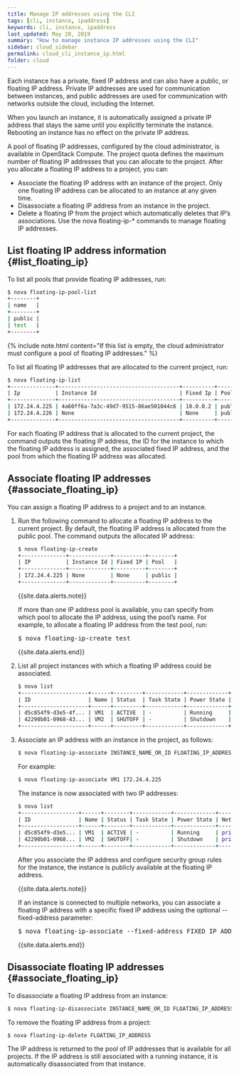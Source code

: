 ```yaml
---
title: Manage IP addresses using the CLI
tags: [cli, instance, ipaddress]
keywords: cli, instance, ipaddress
last_updated: May 20, 2019
summary: "How to manage instance IP addresses using the CLI"
sidebar: cloud_sidebar
permalink: cloud_cli_instance_ip.html
folder: cloud
---
```


Each instance has a private, fixed IP address and can also have a public, or floating IP address. Private IP addresses are used for communication between instances, and public addresses are used for communication with networks outside the cloud, including the Internet.

When you launch an instance, it is automatically assigned a private IP address that stays the same until you explicitly terminate the instance. Rebooting an instance has no effect on the private IP address.

A pool of floating IP addresses, configured by the cloud administrator, is available in OpenStack Compute. The project quota defines the maximum number of floating IP addresses that you can allocate to the project. After you allocate a floating IP address to a project, you can:

* Associate the floating IP address with an instance of the project. Only one floating IP address can be allocated to an instance at any given time.
* Disassociate a floating IP address from an instance in the project.
* Delete a floating IP from the project which automatically deletes that IP’s associations.
Use the nova floating-ip-\* commands to manage floating IP addresses.

## List floating IP address information {#list_floating_ip}
To list all pools that provide floating IP addresses, run:
```sh
$ nova floating-ip-pool-list
+--------+
| name   |
+--------+
| public |
| test   |
+--------+
```
{% include note.html content="If this list is empty, the cloud administrator must configure a pool of floating IP addresses." %}

To list all floating IP addresses that are allocated to the current project, run:
```sh
$ nova floating-ip-list
+--------------+--------------------------------------+----------+--------+
| Ip           | Instance Id                          | Fixed Ip | Pool   |
+--------------+--------------------------------------+----------+--------+
| 172.24.4.225 | 4a60ff6a-7a3c-49d7-9515-86ae501044c6 | 10.0.0.2 | public |
| 172.24.4.226 | None                                 | None     | public |
+--------------+--------------------------------------+----------+--------+
```
For each floating IP address that is allocated to the current project, the command outputs the floating IP address, the ID for the instance to which the floating IP address is assigned, the associated fixed IP address, and the pool from which the floating IP address was allocated.

## Associate floating IP addresses {#associate_floating_ip}
You can assign a floating IP address to a project and to an instance.

1. Run the following command to allocate a floating IP address to the current project. By default, the floating IP address is allocated from the public pool. The command outputs the allocated IP address:
   ```sh
   $ nova floating-ip-create
   +--------------+-------------+----------+--------+
   | IP           | Instance Id | Fixed IP | Pool   |
   +--------------+-------------+----------+--------+
   | 172.24.4.225 | None        | None     | public |
   +--------------+-------------+----------+--------+
   ```
   {{site.data.alerts.note}}
   <p>If more than one IP address pool is available, you can specify from which pool to allocate the IP address, using the pool’s name. For example, to allocate a floating IP address from the test pool, run:</p>
   <pre>$ nova floating-ip-create test<br/></pre>
   {{site.data.alerts.end}}

1. List all project instances with which a floating IP address could be associated.
   ```sh
   $ nova list
   +---------------------+------+---------+------------+-------------+------------------+
   | ID                  | Name | Status  | Task State | Power State | Networks         |
   +---------------------+------+---------+------------+-------------+------------------+
   | d5c854f9-d3e5-4f... | VM1  | ACTIVE  | -          | Running     | private=10.0.0.3 |
   | 42290b01-0968-43... | VM2  | SHUTOFF | -          | Shutdown    | private=10.0.0.4 |
   +---------------------+------+---------+------------+-------------+------------------+
   ```
1. Associate an IP address with an instance in the project, as follows:
   ```sh
   $ nova floating-ip-associate INSTANCE_NAME_OR_ID FLOATING_IP_ADDRESS
   ```
   For example:
   ```sh
   $ nova floating-ip-associate VM1 172.24.4.225
   ```
   The instance is now associated with two IP addresses:
   ```sh
   $ nova list
   +------------------+------+--------+------------+-------------+-------------------------------+
   | ID               | Name | Status | Task State | Power State | Networks                      |
   +------------------+------+--------+------------+-------------+-------------------------------+
   | d5c854f9-d3e5... | VM1  | ACTIVE | -          | Running     | private=10.0.0.3, 172.24.4.225|
   | 42290b01-0968... | VM2  | SHUTOFF| -          | Shutdown    | private=10.0.0.4              |
   +------------------+------+--------+------------+-------------+-------------------------------+
   ```
   After you associate the IP address and configure security group rules for the instance, the instance is publicly available at the floating IP address.

   {{site.data.alerts.note}}
   <p>If an instance is connected to multiple networks, you can associate a floating IP address with a specific fixed IP address using the optional --fixed-address parameter:</p>
   <pre>$ nova floating-ip-associate --fixed-address FIXED_IP_ADDRESS \  INSTANCE_NAME_OR_ID FLOATING_IP_ADDRESS/></pre>
   {{site.data.alerts.end}}

## Disassociate floating IP addresses {#associate_floating_ip}
To disassociate a floating IP address from an instance:
```sh
$ nova floating-ip-disassociate INSTANCE_NAME_OR_ID FLOATING_IP_ADDRESS
```
To remove the floating IP address from a project:
```sh
$ nova floating-ip-delete FLOATING_IP_ADDRESS
```
The IP address is returned to the pool of IP addresses that is available for all projects. If the IP address is still associated with a running instance, it is automatically disassociated from that instance.


